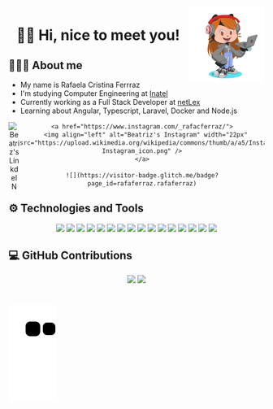 <img align="right" width="30%" src="images/octocat.png">

<h1 align="center">👋🏻 Hi, nice to meet you!</h1>

## 👩🏻‍💻 About me

- My name is Rafaela Cristina Ferrraz
- I'm studying Computer Engineering at [Inatel](https://inatel.br/home/)
- Currently working as a Full Stack Developer at [netLex](https://netlex.io/index.html)
- Learning about Angular, Typescript, Laravel, Docker and Node.js

<div align="center">
    <a href="https://www.linkedin.com/in/rafaelacferraz/">
        <img align="left" alt="Beatriz's LinkdeIN" width="22px" src="https://cdn-icons-png.flaticon.com/512/174/174857.png" />
    </a>

    <a href="https://www.instagram.com/_rafacferraz/">
      <img align="left" alt="Beatriz's Instagram" width="22px" src="https://upload.wikimedia.org/wikipedia/commons/thumb/a/a5/Instagram_icon.png/1024px-Instagram_icon.png" />
    </a>
    
    ![](https://visitor-badge.glitch.me/badge?page_id=rafaferraz.rafaferraz)
    
</div>

## ⚙ Technologies and Tools

<div align="center">
    <img height="30" src="https://img.icons8.com/color/344/angularjs.png">
    <img height="30" src="https://img.icons8.com/color/344/typescript.png">
    <img height="30" src="https://img.icons8.com/color/344/sass.png">
    <img height="30" src="https://img.icons8.com/color/344/nodejs.png">
    <img height="30" src="https://www.php.net//images/logos/new-php-logo.svg">
    <img height="30" src="https://img.icons8.com/color/344/docker.png">
    <img height="30" src="https://img.icons8.com/color/344/git.png">
    <img height="30" src="https://img.icons8.com/color/344/javascript--v1.png">
    <img height="30" src="https://img.icons8.com/color/344/html-5--v1.png">
    <img height="30" src="https://img.icons8.com/color/344/css3.png">
    <img height="30" src="https://img.icons8.com/color/344/python--v1.png">
    <img height="30" src="https://img.icons8.com/color/344/java-coffee-cup-logo--v1.png">
    <img height="30" src="https://img.icons8.com/color/344/mysql-logo.png">
    <img height="30" src="https://img.icons8.com/color/344/visual-studio-code-2019.png">
    <img height="30" src="https://img.icons8.com/color/344/windows-10.png">
    <img height="30" src="https://img.icons8.com/color/344/linux--v1.png">
</div>

## 💻 GitHub Contributions

<div align="center">
    <img height="150rem" src="https://github-readme-stats.vercel.app/api?username=rafaferraz&show_icons=true&theme=dracula&include_all_commits=true&count_private=true"/>
    <img height="150rem" src="https://github-readme-stats.vercel.app/api/top-langs/?username=rafaferraz&layout=compact&langs_count=7&theme=dracula"/>
</div>

#

![Snake animation](https://github.com/rafaferraz/rafaferraz/blob/output/github-contribution-grid-snake.svg)

